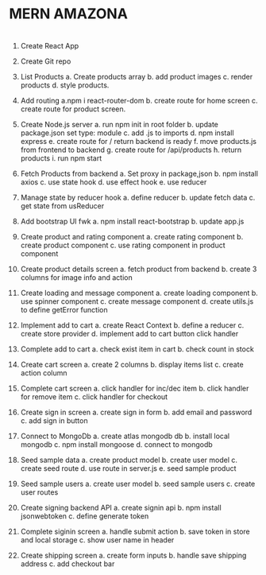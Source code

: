 # MERN AMAZONA

#

1. Create React App

2. Create Git repo

3. List Products
   a. Create products array
   b. add product images
   c. render products
   d. style products.

4. Add routing
   a.npm i react-router-dom
   b. create route for home screen
   c. create route for product screen.

5. Create Node.js server
   a. run npm init in root folder
   b. update package.json set type: module
   c. add .js to imports
   d. npm install express
   e. create route for / return backend is ready
   f. move products.js from frontend to backend
   g. create route for /api/products
   h. return products
   i. run npm start

6. Fetch Products from backend
   a. Set proxy in package,json
   b. npm install axios
   c. use state hook
   d. use effect hook
   e. use reducer

7. Manage state by reducer hook
   a. define reducer
   b. update fetch data
   c. get state from usReducer

8. Add bootstrap UI fwk
   a. npm install react-bootstrap
   b. update app.js

9. Create product and rating component
   a. create rating component
   b. create product component
   c. use rating component in product component

10. Create product details screen
    a. fetch product from backend
    b. create 3 columns for image info and action

11. Create loading and message component
    a. create loading component
    b. use spinner component
    c. create message component
    d. create utils.js to define getError function

12. Implement add to cart
    a. create React Context
    b. define a reducer
    c. create store provider
    d. implement add to cart button click handler

13. Complete add to cart
    a. check exist item in cart
    b. check count in stock

14. Create cart screen
    a. create 2 columns
    b. display items list
    c. create action column

15. Complete cart screen
    a. click handler for inc/dec item
    b. click handler for remove item
    c. click handler for checkout

16. Create sign in screen
    a. create sign in form
    b. add email and password
    c. add sign in button

17. Connect to MongoDb
    a. create atlas mongodb db
    b. install local mongodb
    c. npm install mongoose
    d. connect to mongodb

18. Seed sample data
    a. create product model
    b. create user model
    c. create seed route
    d. use route in server.js
    e. seed sample product

19. Seed sample users
    a. create user model
    b. seed sample users
    c. create user routes

20. Create signing backend API
    a. create signin api
    b. npm install jsonwebtoken
    c. define generate token

21. Complete siginin screen
    a. handle submit action
    b. save token in store and local storage
    c. show user name in header

22. Create shipping screen
    a. create form inputs
    b. handle save shipping address
    c. add checkout bar
